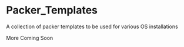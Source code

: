 # Packer_Templates
A collection of packer templates to be used for various OS installations

More Coming Soon
